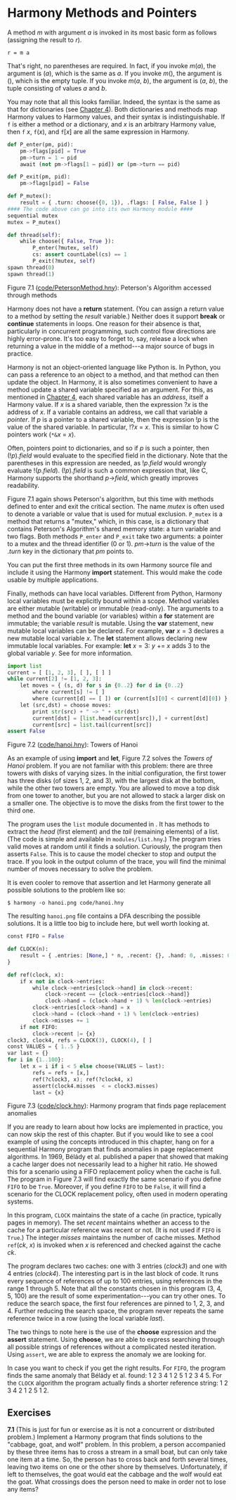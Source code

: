 
# Harmony Methods and Pointers 

A method *m* with argument *a* is invoked in its most basic form as
follows (assigning the result to *r*).
```
r = m a
```
That's right, no parentheses are required. In fact, if you invoke
*m*(*a*), the argument is (*a*), which is the same as *a*. If you invoke
*m*(), the argument is (), which is the empty tuple. If you invoke
*m*(*a*, *b*), the argument is (*a*, *b*), the tuple consisting of
values *a* and *b*.

You may note that all this looks familiar. Indeed, the syntax is the
same as that for dictionaries (see [Chapter 4](harmonymachine.md)). Both
dictionaries and methods map Harmony values to Harmony values, and their
syntax is indistinguishable. If `f` is either a method or a dictionary,
and *x* is an arbitrary Harmony value, then `f` *x*, `f`(*x*), and
`f`\[*x*\] are all the same expression in Harmony.


```python title="PetersonMethod.hny"
def P_enter(pm, pid):
    pm->flags[pid] = True
    pm->turn = 1 – pid
    await (not pm->flags[1 – pid]) or (pm->turn == pid)

def P_exit(pm, pid):
    pm->flags[pid] = False

def P_mutex():
    result = { .turn: choose({0, 1}), .flags: [ False, False ] }
#### The code above can go into its own Harmony module ####
sequential mutex
mutex = P_mutex()

def thread(self):
    while choose({ False, True }):
        P_enter(?mutex, self)
        cs: assert countLabel(cs) == 1
        P_exit(?mutex, self)
spawn thread(0)
spawn thread(1)
```

<figcaption>Figure 7.1 (<a href=https://harmony.cs.cornell.edu/code/PetersonMethod.hny>code/PetersonMethod.hny</a>): 
Peterson's Algorithm accessed through methods
</figcaption>

Harmony does not have a **return** statement. (You can assign a return
value to a method by setting the *result* variable.) Neither does it
support **break** or **continue** statements in loops. One reason for
their absence is that, particularly in concurrent programming, such
control flow directions are highly error-prone. It's too easy to forget
to, say, release a lock when returning a value in the middle of a
method---a major source of bugs in practice.

Harmony is not an object-oriented language like Python is. In Python,
you can pass a reference to an object to a method, and that method can
then update the object. In Harmony, it is also sometimes convenient to
have a method update a shared variable specified as an argument. For
this, as mentioned in [Chapter 4](harmonymachine.md), each shared variable has an
*address*, itself a Harmony value. If *x* is a shared variable, then the
expression ?*x* is the address of *x*. If a variable contains an
address, we call that variable a *pointer*. If *p* is a pointer to a
shared variable, then the expression !*p* is the value of the shared
variable. In particular, !?*x* = *x*. This is similar to how C pointers
work (`*&`*x* = *x*).

Often, pointers point to dictionaries, and so if *p* is such a pointer,
then (!*p*).*field* would evaluate to the specified field in the
dictionary. Note that the parentheses in this expression are needed, as
!*p*.*field* would wrongly evaluate !(*p*.*field*). (!*p*).*field* is
such a common expression that, like C, Harmony supports the shorthand
*p*->*field*, which greatly improves readability.

Figure 7.1 again shows Peterson's algorithm, but this time
with methods defined to enter and exit the critical section. The name
*mutex* is often used to denote a variable or value that is used for
mutual exclusion. `P_mutex` is a method that returns a "mutex," which,
in this case, is a dictionary that contains Peterson's Algorithm's
shared memory state: a turn variable and two flags. Both methods
`P_enter` and `P_exit` take two arguments: a pointer to a mutex and the
thread identifier (0 or 1). *pm*->*turn* is the value of the
.*turn* key in the dictionary that *pm* points to.

You can put the first three methods in its own Harmony source file and
include it using the Harmony **import** statement. This would make the
code usable by multiple applications.

Finally, methods can have local variables. Different from Python,
Harmony local variables must be explicitly bound within a scope. Method
variables are either mutable (writable) or immutable (read-only). The
arguments to a method and the bound variable (or variables) within a
**for** statement are immutable; the variable *result* is mutable. Using
the **var** statement, new mutable local variables can be declared. For
example, **var** $x = 3$ declares a new mutable local variable *x*. The
**let** statement allows declaring new immutable local variables. For
example: **let** $x = 3$: *y* $+$$=$ *x* adds 3 to the global variable
*y*. See for more information.


```python title="hanoi.hny"
import list
current = [ [1, 2, 3], [ ], [ ] ]
while current[2] != [1, 2, 3]:
    let moves = { (s, d) for s in {0..2} for d in {0..2}
        where current[s] != [ ]
        where (current[d] == [ ]) or (current[s][0] < current[d][0]) }
    let (src,dst) = choose moves:
        print str(src) + " −> " + str(dst)
        current[dst] = [list.head(current[src]),] + current[dst]
        current[src] = list.tail(current[src])
assert False
```

<figcaption>Figure 7.2 (<a href=https://harmony.cs.cornell.edu/code/hanoi.hny>code/hanoi.hny</a>): 
Towers of Hanoi </figcaption>

As an example of using **import** and **let**, Figure 7.2 solves the
*Towers of Hanoi* problem. If you are not familiar with this problem:
there are three towers with disks of varying sizes. In the initial
configuration, the first tower has three disks (of sizes 1, 2, and 3),
with the largest disk at the bottom, while the other two towers are
empty. You are allowed to move a top disk from one tower to another, but
you are not allowed to stack a larger disk on a smaller one. The
objective is to move the disks from the first tower to the third one.

The program uses the `list` module documented in . It has methods to
extract the *head* (first element) and the *tail* (remaining elements)
of a list. (The code is simple and available in `modules/list.hny`.) The
program tries valid moves at random until it finds a solution.
Curiously, the program then asserts `False`. This is to cause the model
checker to stop and output the trace. If you look in the output column
of the trace, you will find the minimal number of moves necessary to
solve the problem.

It is even cooler to remove that assertion and let Harmony generate all
possible solutions to the problem like so:

    $ harmony -o hanoi.png code/hanoi.hny

The resulting `hanoi.png` file contains a DFA describing the possible
solutions. It is a little too big to include here, but well worth
looking at.


```python title="clock.hny"
const FIFO = False

def CLOCK(n):
    result = { .entries: [None,] * n, .recent: {}, .hand: 0, .misses: 0
}

def ref(clock, x):
    if x not in clock->entries:
        while clock->entries[clock->hand] in clock->recent:
            clock->recent –= {clock->entries[clock->hand]}
            clock->hand = (clock->hand + 1) % len(clock->entries)
        clock->entries[clock->hand] = x
        clock->hand = (clock->hand + 1) % len(clock->entries)
        clock->misses += 1
    if not FIFO:
        clock->recent |= {x}
clock3, clock4, refs = CLOCK(3), CLOCK(4), [ ]
const VALUES = { 1..5 }
var last = {}
for i in {1..100}:
    let x = i if i < 5 else choose(VALUES – last):
        refs = refs + [x,]
        ref(?clock3, x); ref(?clock4, x)
        assert(clock4.misses  < = clock3.misses)
        last = {x}
```

<figcaption>Figure 7.3 (<a href=https://harmony.cs.cornell.edu/code/clock.hny>code/clock.hny</a>): 
Harmony program that finds page replacement anomalies
</figcaption>

If you are ready to learn about how locks are implemented in practice,
you can now skip the rest of this chapter. But if you would like to see
a cool example of using the concepts introduced in this chapter, hang on
for a sequential Harmony program that finds anomalies in page
replacement algorithms. In 1969, Bélády et al. published a
paper that showed that making a cache larger does not
necessarily lead to a higher hit ratio. He showed this for a scenario
using a FIFO replacement policy when the cache is full. The program in
Figure 7.3 will find exactly the same scenario if you define `FIFO`
to be `True`. Moreover, if you define `FIFO` to be `False`, it will find
a scenario for the CLOCK replacement policy, often used in
modern operating systems.

In this program, `CLOCK` maintains the state of a cache (in practice,
typically pages in memory). The set *recent* maintains whether an access
to the cache for a particular reference was recent or not. (It is not
used if `FIFO` is `True`.) The integer *misses* maintains the number of
cache misses. Method `ref`(*ck*, *x*) is invoked when *x* is referenced
and checked against the cache *ck*.

The program declares two caches: one with 3 entries (*clock3*) and one
with 4 entries (*clock4*). The interesting part is in the last block of
code. It runs every sequence of references of up to 100 entries, using
references in the range 1 through 5. Note that all the constants chosen
in this program (3, 4, 5, 100) are the result of some
experimentation---you can try other ones. To reduce the search space,
the first four references are pinned to 1, 2, 3, and 4. Further reducing
the search space, the program never repeats the same reference twice in
a row (using the local variable *last*).

The two things to note here is the use of the **choose** expression and
the **assert** statement. Using **choose**, we are able to express
searching through all possible strings of references without a
complicated nested iteration. Using `assert`, we are able to express the
anomaly we are looking for.

In case you want to check if you get the right results. For `FIFO`, the
program finds the same anomaly that Bélády et al. found: 1 2 3 4 1 2 5 1
2 3 4 5. For the `CLOCK` algorithm the program actually finds a shorter
reference string: 1 2 3 4 2 1 2 5 1 2.

## Exercises 


**7.1** (This is just for fun or exercise as it is not a concurrent or
distributed problem.) Implement a Harmony program that finds solutions
to the "cabbage, goat, and wolf" problem. In this problem, a person
accompanied by these three items has to cross a stream in a small boat,
but can only take one item at a time. So, the person has to cross back
and forth several times, leaving two items on one or the other shore by
themselves. Unfortunately, if left to themselves, the goat would eat the
cabbage and the wolf would eat the goat. What crossings does the person
need to make in order not to lose any items?

